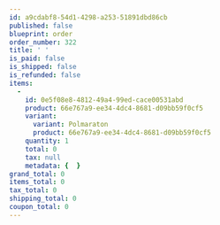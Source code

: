 ```yaml
---
id: a9cdabf8-54d1-4298-a253-51891dbd86cb
published: false
blueprint: order
order_number: 322
title: ' '
is_paid: false
is_shipped: false
is_refunded: false
items:
  -
    id: 0e5f08e8-4812-49a4-99ed-cace00531abd
    product: 66e767a9-ee34-4dc4-8681-d09bb59f0cf5
    variant:
      variant: Polmaraton
      product: 66e767a9-ee34-4dc4-8681-d09bb59f0cf5
    quantity: 1
    total: 0
    tax: null
    metadata: {  }
grand_total: 0
items_total: 0
tax_total: 0
shipping_total: 0
coupon_total: 0
---
```

